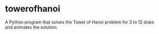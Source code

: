 # towerofhanoi
A Python program that solves the Tower of Hanoi problem for 3 to 12 disks and animates the solution.
